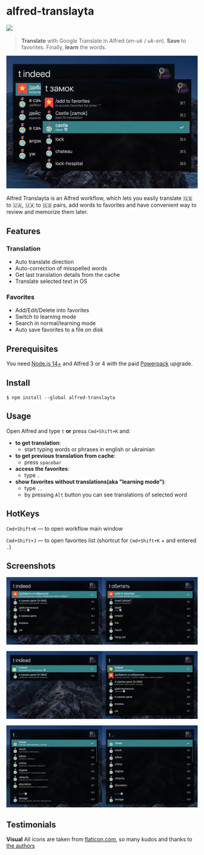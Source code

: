 # alfred-translayta

<a src="https://www.npmjs.com/package/alfred-translayta"><img src="https://img.shields.io/npm/v/alfred-translayta?color=yellow" /></a>


> **Translate** with Google Translate in Alfred (*en-uk* / *uk-en*). **Save** to favorites. Finally, **learn** the words.

![](screenshots/dir.jpg)

Alfred Translayta is an Alfred workflow, which lets you easily translate 🇬🇧 to 🇺🇦, 🇺🇦 to 🇬🇧 pairs, add words to favorites and have convenient way to review and memorize them later.

## Features
### Translation
* Auto translate direction
* Auto-correction of misspelled words 
* Get last translation details from the cache
* Translate selected text in OS

### Favorites 
* Add/Edit/Delete into favorites
* Switch to learning mode
* Search in normal/learning mode 
* Auto save favorites to a file on disk

## Prerequisites
You need [Node.js 14+](https://nodejs.org) and Alfred 3 or 4 with the paid [Powerpack](https://www.alfredapp.com/powerpack/) upgrade.

## Install
```
$ npm install --global alfred-translayta
```

## Usage

Open Alfred and type `t` **or** press `Cmd+Shift+K` and:
* **to get translation**:  
  - start typing words or phrases in english or ukrainian
* **to get previous translation from cache**: 
  - press `spacebar`
* **access the favorites**: 
  - type `.`
* **show favorites without translations(aka "learning mode")**: 
  - type `..`
  - by pressing `Alt` button you can see translations of selected word

## HotKeys

`Cmd+Shift+K` — to open workflow main window

`Cmd+Shift+J` — to open favorites list (shortcut for `Cmd+Shift+K` + and entered `.`)


## Screenshots

![](screenshots/direction.jpg)

![](screenshots/previous-and-autocorrection.jpg)

![](screenshots/learning-mode.jpg)

## Testimonials

**Visual** 
All icons are taken from [flaticon.com](https://www.flaticon.com/), so many kudos and thanks to [the authors](/icons/testimonials.md)

